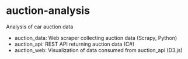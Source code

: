 # auction-analysis
Analysis of car auction data 
  * auction_data: Web scraper collecting auction data (Scrapy, Python)
  * auction_api: REST API returning auction data (C#)
  * auction_web: Visualization of data consumed from auction_api (D3.js) 
